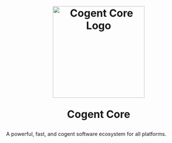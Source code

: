 <h1 align="center">
    <a href="https://cogentcore.org">
        <img alt="Cogent Core Logo" width="250" height="250" src="https://avatars.githubusercontent.com/u/156646279?s=250&v=4">
    </a>

  Cogent Core
</h1>

A powerful, fast, and cogent software ecosystem for all platforms.